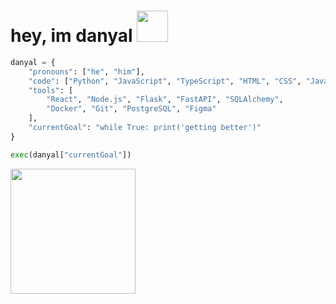 <h1> hey, im danyal <img src="https://media.giphy.com/media/mGcNjsfWAjY5AEZNw6/giphy.gif" width="50"></h1>

```py
danyal = {
    "pronouns": ["he", "him"],
    "code": ["Python", "JavaScript", "TypeScript", "HTML", "CSS", "Java"],
    "tools": [
        "React", "Node.js", "Flask", "FastAPI", "SQLAlchemy", 
        "Docker", "Git", "PostgreSQL", "Figma"
    ],
    "currentGoal": "while True: print('getting better')"
}

exec(danyal["currentGoal"])
```
<img src="https://64.media.tumblr.com/273208c8baea641cd195bf4d35bee269/fcd0238e9a5ba094-9f/s540x810/2c27c11a21d9956c9543b0bab26647527e66e01c.gif" width="200">
